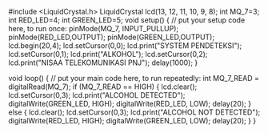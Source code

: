 #include <LiquidCrystal.h>
LiquidCrystal lcd(13, 12, 11, 10, 9, 8);
int MQ_7=3;
int RED_LED=4;
int GREEN_LED=5;
void setup() {
  // put your setup code here, to run once:
pinMode(MQ_7, INPUT_PULLUP);
pinMode(RED_LED,OUTPUT);
pinMode(GREEN_LED,OUTPUT);
lcd.begin(20,4);
lcd.setCursor(0,0);
lcd.print("SYSTEM PENDETEKSI");
lcd.setCursor(0,1);
lcd.print("ALKOHOL");
lcd.setCursor(0,2);
lcd.print("NISAA TELEKOMUNIKASI PNJ");
delay(1000);
}

void loop() {
  // put your main code here, to run repeatedly:
int MQ_7_READ = digitalRead(MQ_7);
if (MQ_7_READ == HIGH)
{
  lcd.clear();
  lcd.setCursor(0,3);
  lcd.print("ALCOHOL DETECTED");
  digitalWrite(GREEN_LED, HIGH);
  digitalWrite(RED_LED, LOW);
  delay(20);
}
else
{
  lcd.clear();
  lcd.setCursor(0,3);
  lcd.print("ALCOHOL NOT DETECTED");
  digitalWrite(RED_LED, HIGH);
  digitalWrite(GREEN_LED, LOW);
  delay(20);
  }
}
